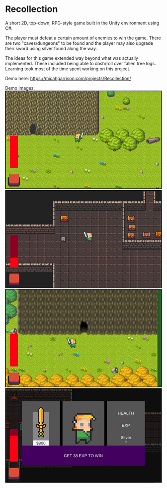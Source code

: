 # Recollection

A short 2D, top-down, RPG-style game built in the Unity environment using C#. 

The player must defeat a certain amount of enemies to win the game. There are two "caves/dungeons" to be found and the player may also upgrade their sword using silver found along the way.

The ideas for this game extended way beyond what was actually implemented. These included being able to dash/roll over fallen tree logs. Learning took most of the time spent working on this project. 

Demo here: https://micahgarrison.com/projects/Recollection/

Demo Images:
![DemoImage1](https://github.com/g-micah/Recollection/blob/master/Artwork/DemoImages/DemoImage1.png)
![DemoImage2](https://github.com/g-micah/Recollection/blob/master/Artwork/DemoImages/DemoImage2.png)
![DemoImage3](https://github.com/g-micah/Recollection/blob/master/Artwork/DemoImages/DemoImage3.png)
![DemoImage4](https://github.com/g-micah/Recollection/blob/master/Artwork/DemoImages/DemoImage4.png)


